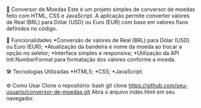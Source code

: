 💱 Conversor de Moedas
Este é um projeto simples de conversor de moedas feito com HTML, CSS e JavaScript. 
A aplicação permite converter valores de Real (BRL) para Dólar (USD) ou Euro (EUR) com base em valores fixos definidos no código.

🚀 Funcionalidades
*Conversão de valores de Real (BRL) para Dólar (USD) ou Euro (EUR);
*Atualização da bandeira e nome da moeda ao trocar a opção no seletor;
*Interface simples e responsiva;
*Utilização da API Intl.NumberFormat para formatação dos valores conforme a moeda.

🛠️ Tecnologias Utilizadas
*HTML5;
*CSS;
*JavaScript.

⚙️ Como Usar
Clone o repositório:
bash
git clone https://github.com/seu-usuario/conversor-de-moedas.git
Abra o arquivo index.html em seu navegador.
